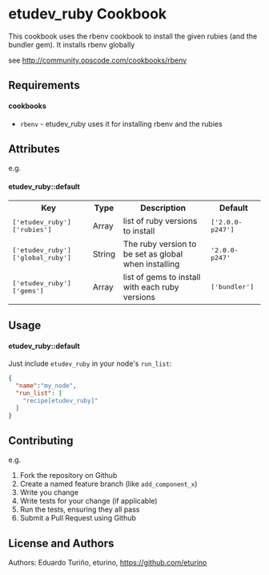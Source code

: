 etudev_ruby Cookbook
====================
This cookbook uses the rbenv cookbook to install the given rubies (and the bundler gem). It installs rbenv globally

see http://community.opscode.com/cookbooks/rbenv

Requirements
------------

#### cookbooks
- `rbenv` - etudev_ruby uses it for installing rbenv and the rubies

Attributes
----------

e.g.
#### etudev_ruby::default
<table>
  <tr>
    <th>Key</th>
    <th>Type</th>
    <th>Description</th>
    <th>Default</th>
  </tr>
  <tr>
    <td><tt>['etudev_ruby']['rubies']</tt></td>
    <td>Array</td>
    <td>list of ruby versions to install</td>
    <td><tt>['2.0.0-p247']</tt></td>
  </tr>
  <tr>
    <td><tt>['etudev_ruby']['global_ruby']</tt></td>
    <td>String</td>
    <td>The ruby version to be set as global when installing</td>
    <td><tt>'2.0.0-p247'</tt></td>
  </tr>
  <tr>
    <td><tt>['etudev_ruby']['gems']</tt></td>
    <td>Array</td>
    <td>list of gems to install with each ruby versions</td>
    <td><tt>['bundler']</tt></td>
  </tr>
</table>

Usage
-----
#### etudev_ruby::default
Just include `etudev_ruby` in your node's `run_list`:

```json
{
  "name":"my_node",
  "run_list": [
    "recipe[etudev_ruby]"
  ]
}
```

Contributing
------------

e.g.
1. Fork the repository on Github
2. Create a named feature branch (like `add_component_x`)
3. Write you change
4. Write tests for your change (if applicable)
5. Run the tests, ensuring they all pass
6. Submit a Pull Request using Github

License and Authors
-------------------
Authors: Eduardo Turiño, eturino, https://github.com/eturino
